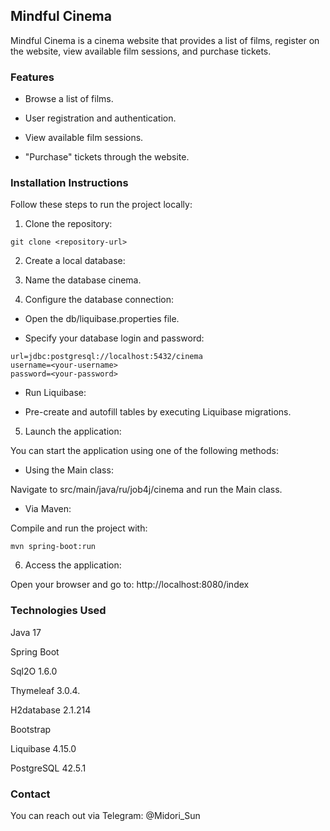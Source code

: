 ## Mindful Cinema

Mindful Cinema is a cinema website that provides a list of films, register on the website, view available film sessions, and purchase tickets.

### Features

- Browse a list of films.

- User registration and authentication.

- View available film sessions.

- "Purchase" tickets through the website.

### Installation Instructions

Follow these steps to run the project locally:

1) Clone the repository:
```
git clone <repository-url>
```
2) Create a local database:

3) Name the database cinema.

4) Configure the database connection:

- Open the db/liquibase.properties file.

- Specify your database login and password:
```
url=jdbc:postgresql://localhost:5432/cinema
username=<your-username>
password=<your-password>
```
- Run Liquibase:

- Pre-create and autofill tables by executing Liquibase migrations.

5) Launch the application:

You can start the application using one of the following methods:

- Using the Main class:

Navigate to src/main/java/ru/job4j/cinema and run the Main class.

- Via Maven:

Compile and run the project with:
```
mvn spring-boot:run
```
6) Access the application:

Open your browser and go to: http://localhost:8080/index

### Technologies Used

Java 17

Spring Boot

Sql2O 1.6.0

Thymeleaf 3.0.4.

H2database 2.1.214

Bootstrap

Liquibase 4.15.0

PostgreSQL 42.5.1

### Contact

You can reach out via Telegram: @Midori_Sun

   
